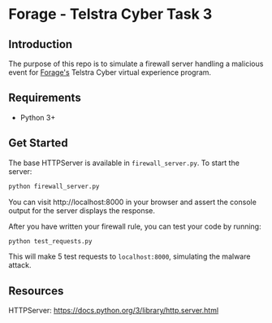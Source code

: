 # Forage - Telstra Cyber Task 3

## Introduction

The purpose of this repo is to simulate a firewall server handling a malicious event for [Forage's](https://www.theforage.com) Telstra Cyber virtual experience program.

## Requirements

* Python 3+

## Get Started

The base HTTPServer is available in `firewall_server.py`. To start the server:

```python
python firewall_server.py
```

You can visit http://localhost:8000 in your browser and assert the console output for the server displays the response.

After you have written your firewall rule, you can test your code by running:

```python
python test_requests.py
```

This will make 5 test requests to `localhost:8000`, simulating the malware attack.

## Resources

HTTPServer: https://docs.python.org/3/library/http.server.html